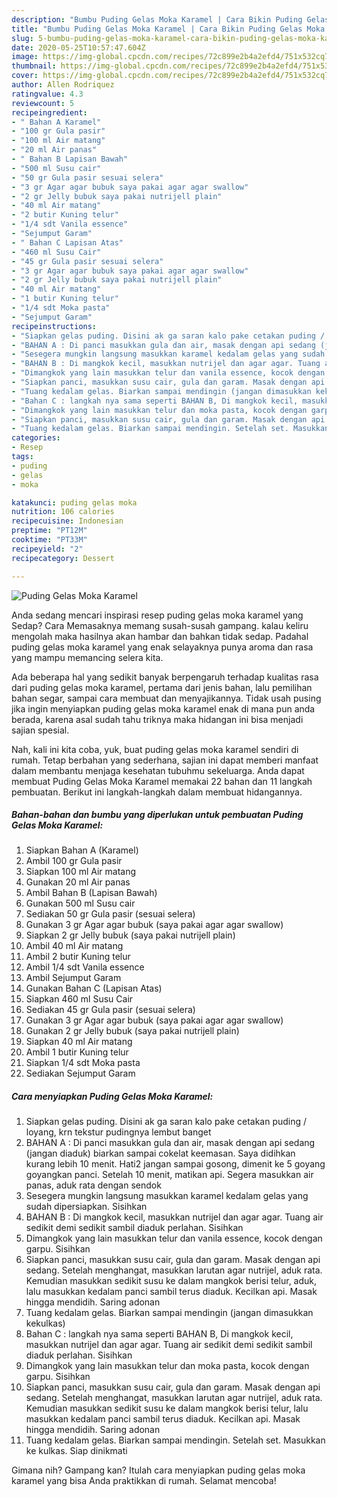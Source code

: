 ```yaml
---
description: "Bumbu Puding Gelas Moka Karamel | Cara Bikin Puding Gelas Moka Karamel Yang Enak dan Simpel"
title: "Bumbu Puding Gelas Moka Karamel | Cara Bikin Puding Gelas Moka Karamel Yang Enak dan Simpel"
slug: 5-bumbu-puding-gelas-moka-karamel-cara-bikin-puding-gelas-moka-karamel-yang-enak-dan-simpel
date: 2020-05-25T10:57:47.604Z
image: https://img-global.cpcdn.com/recipes/72c899e2b4a2efd4/751x532cq70/puding-gelas-moka-karamel-foto-resep-utama.jpg
thumbnail: https://img-global.cpcdn.com/recipes/72c899e2b4a2efd4/751x532cq70/puding-gelas-moka-karamel-foto-resep-utama.jpg
cover: https://img-global.cpcdn.com/recipes/72c899e2b4a2efd4/751x532cq70/puding-gelas-moka-karamel-foto-resep-utama.jpg
author: Allen Rodriquez
ratingvalue: 4.3
reviewcount: 5
recipeingredient:
- " Bahan A Karamel"
- "100 gr Gula pasir"
- "100 ml Air matang"
- "20 ml Air panas"
- " Bahan B Lapisan Bawah"
- "500 ml Susu cair"
- "50 gr Gula pasir sesuai selera"
- "3 gr Agar agar bubuk saya pakai agar agar swallow"
- "2 gr Jelly bubuk saya pakai nutrijell plain"
- "40 ml Air matang"
- "2 butir Kuning telur"
- "1/4 sdt Vanila essence"
- "Sejumput Garam"
- " Bahan C Lapisan Atas"
- "460 ml Susu Cair"
- "45 gr Gula pasir sesuai selera"
- "3 gr Agar agar bubuk saya pakai agar agar swallow"
- "2 gr Jelly bubuk saya pakai nutrijell plain"
- "40 ml Air matang"
- "1 butir Kuning telur"
- "1/4 sdt Moka pasta"
- "Sejumput Garam"
recipeinstructions:
- "Siapkan gelas puding. Disini ak ga saran kalo pake cetakan puding / loyang, krn tekstur pudingnya lembut banget"
- "BAHAN A : Di panci masukkan gula dan air, masak dengan api sedang (jangan diaduk) biarkan sampai cokelat keemasan. Saya didihkan kurang lebih 10 menit. Hati2 jangan sampai gosong, dimenit ke 5 goyang goyangkan panci. Setelah 10 menit, matikan api. Segera masukkan air panas, aduk rata dengan sendok"
- "Sesegera mungkin langsung masukkan karamel kedalam gelas yang sudah dipersiapkan. Sisihkan"
- "BAHAN B : Di mangkok kecil, masukkan nutrijel dan agar agar. Tuang air sedikit demi sedikit sambil diaduk perlahan. Sisihkan"
- "Dimangkok yang lain masukkan telur dan vanila essence, kocok dengan garpu. Sisihkan"
- "Siapkan panci, masukkan susu cair, gula dan garam. Masak dengan api sedang. Setelah menghangat, masukkan larutan agar nutrijel, aduk rata. Kemudian masukkan sedikit susu ke dalam mangkok berisi telur, aduk, lalu masukkan kedalam panci sambil terus diaduk. Kecilkan api. Masak hingga mendidih. Saring adonan"
- "Tuang kedalam gelas. Biarkan sampai mendingin (jangan dimasukkan kekulkas)"
- "Bahan C : langkah nya sama seperti BAHAN B, Di mangkok kecil, masukkan nutrijel dan agar agar. Tuang air sedikit demi sedikit sambil diaduk perlahan. Sisihkan"
- "Dimangkok yang lain masukkan telur dan moka pasta, kocok dengan garpu. Sisihkan"
- "Siapkan panci, masukkan susu cair, gula dan garam. Masak dengan api sedang. Setelah menghangat, masukkan larutan agar nutrijel, aduk rata. Kemudian masukkan sedikit susu ke dalam mangkok berisi telur, lalu masukkan kedalam panci sambil terus diaduk. Kecilkan api. Masak hingga mendidih. Saring adonan"
- "Tuang kedalam gelas. Biarkan sampai mendingin. Setelah set. Masukkan ke kulkas. Siap dinikmati"
categories:
- Resep
tags:
- puding
- gelas
- moka

katakunci: puding gelas moka 
nutrition: 106 calories
recipecuisine: Indonesian
preptime: "PT12M"
cooktime: "PT33M"
recipeyield: "2"
recipecategory: Dessert

---
```



![Puding Gelas Moka Karamel](https://img-global.cpcdn.com/recipes/72c899e2b4a2efd4/751x532cq70/puding-gelas-moka-karamel-foto-resep-utama.jpg)

Anda sedang mencari inspirasi resep puding gelas moka karamel yang Sedap? Cara Memasaknya memang susah-susah gampang. kalau keliru mengolah maka hasilnya akan hambar dan bahkan tidak sedap. Padahal puding gelas moka karamel yang enak selayaknya punya aroma dan rasa yang mampu memancing selera kita.

Ada beberapa hal yang sedikit banyak berpengaruh terhadap kualitas rasa dari puding gelas moka karamel, pertama dari jenis bahan, lalu pemilihan bahan segar, sampai cara membuat dan menyajikannya. Tidak usah pusing jika ingin menyiapkan puding gelas moka karamel enak di mana pun anda berada, karena asal sudah tahu triknya maka hidangan ini bisa menjadi sajian spesial.




Nah, kali ini kita coba, yuk, buat puding gelas moka karamel sendiri di rumah. Tetap berbahan yang sederhana, sajian ini dapat memberi manfaat dalam membantu menjaga kesehatan tubuhmu sekeluarga. Anda dapat membuat Puding Gelas Moka Karamel memakai 22 bahan dan 11 langkah pembuatan. Berikut ini langkah-langkah dalam membuat hidangannya.

<!--inarticleads1-->

##### Bahan-bahan dan bumbu yang diperlukan untuk pembuatan Puding Gelas Moka Karamel:

1. Siapkan  Bahan A (Karamel)
1. Ambil 100 gr Gula pasir
1. Siapkan 100 ml Air matang
1. Gunakan 20 ml Air panas
1. Ambil  Bahan B (Lapisan Bawah)
1. Gunakan 500 ml Susu cair
1. Sediakan 50 gr Gula pasir (sesuai selera)
1. Gunakan 3 gr Agar agar bubuk (saya pakai agar agar swallow)
1. Siapkan 2 gr Jelly bubuk (saya pakai nutrijell plain)
1. Ambil 40 ml Air matang
1. Ambil 2 butir Kuning telur
1. Ambil 1/4 sdt Vanila essence
1. Ambil Sejumput Garam
1. Gunakan  Bahan C (Lapisan Atas)
1. Siapkan 460 ml Susu Cair
1. Sediakan 45 gr Gula pasir (sesuai selera)
1. Gunakan 3 gr Agar agar bubuk (saya pakai agar agar swallow)
1. Gunakan 2 gr Jelly bubuk (saya pakai nutrijell plain)
1. Siapkan 40 ml Air matang
1. Ambil 1 butir Kuning telur
1. Siapkan 1/4 sdt Moka pasta
1. Sediakan Sejumput Garam




<!--inarticleads2-->

##### Cara menyiapkan Puding Gelas Moka Karamel:

1. Siapkan gelas puding. Disini ak ga saran kalo pake cetakan puding / loyang, krn tekstur pudingnya lembut banget
1. BAHAN A : Di panci masukkan gula dan air, masak dengan api sedang (jangan diaduk) biarkan sampai cokelat keemasan. Saya didihkan kurang lebih 10 menit. Hati2 jangan sampai gosong, dimenit ke 5 goyang goyangkan panci. Setelah 10 menit, matikan api. Segera masukkan air panas, aduk rata dengan sendok
1. Sesegera mungkin langsung masukkan karamel kedalam gelas yang sudah dipersiapkan. Sisihkan
1. BAHAN B : Di mangkok kecil, masukkan nutrijel dan agar agar. Tuang air sedikit demi sedikit sambil diaduk perlahan. Sisihkan
1. Dimangkok yang lain masukkan telur dan vanila essence, kocok dengan garpu. Sisihkan
1. Siapkan panci, masukkan susu cair, gula dan garam. Masak dengan api sedang. Setelah menghangat, masukkan larutan agar nutrijel, aduk rata. Kemudian masukkan sedikit susu ke dalam mangkok berisi telur, aduk, lalu masukkan kedalam panci sambil terus diaduk. Kecilkan api. Masak hingga mendidih. Saring adonan
1. Tuang kedalam gelas. Biarkan sampai mendingin (jangan dimasukkan kekulkas)
1. Bahan C : langkah nya sama seperti BAHAN B, Di mangkok kecil, masukkan nutrijel dan agar agar. Tuang air sedikit demi sedikit sambil diaduk perlahan. Sisihkan
1. Dimangkok yang lain masukkan telur dan moka pasta, kocok dengan garpu. Sisihkan
1. Siapkan panci, masukkan susu cair, gula dan garam. Masak dengan api sedang. Setelah menghangat, masukkan larutan agar nutrijel, aduk rata. Kemudian masukkan sedikit susu ke dalam mangkok berisi telur, lalu masukkan kedalam panci sambil terus diaduk. Kecilkan api. Masak hingga mendidih. Saring adonan
1. Tuang kedalam gelas. Biarkan sampai mendingin. Setelah set. Masukkan ke kulkas. Siap dinikmati




Gimana nih? Gampang kan? Itulah cara menyiapkan puding gelas moka karamel yang bisa Anda praktikkan di rumah. Selamat mencoba!
